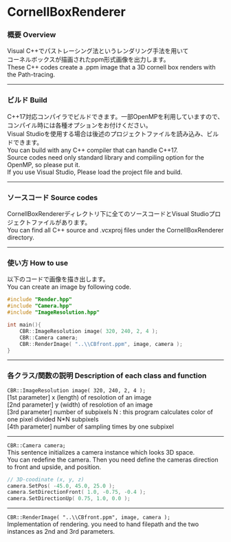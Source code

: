 # CornellBoxRenderer
     
### 概要 Overview
Visual C++でパストレーシング法というレンダリング手法を用いて       
コーネルボックスが描画されたppm形式画像を出力します。     
These C++ codes create a .ppm image that a 3D cornell box renders with the Path-tracing.
*****

### ビルド Build
C++17対応コンパイラでビルドできます。一部OpenMPを利用していますので、コンパイル時には各種オプションをお付けください。    
Visual Studioを使用する場合は後述のプロジェクトファイルを読み込み、ビルドできます。     
You can build with any C++ compiler that can handle C++17.     
Source codes need only standard library and compiling option for the OpenMP, so please put it.     
If you use Visual Studio, Please load the project file and build.     
*****

### ソースコード Source codes
CornellBoxRendererディレクトリ下に全てのソースコードとVisual Studioプロジェクトファイルがあります。     
You can find all C++ source and .vcxproj files under the CornellBoxRenderer directory.     
*****
     
### 使い方 How to use
以下のコードで画像を描き出します。     
You can create an image by following code.
```cpp
#include "Render.hpp"
#include "Camera.hpp"
#include "ImageResolution.hpp"

int main(){
	CBR::ImageResolution image( 320, 240, 2, 4 ); 
	CBR::Camera camera;
	CBR::RenderImage( "..\\CBfront.ppm", image, camera );
}
```     
*****
     
### 各クラス/関数の説明 Description of each class and function
`CBR::ImageResolution image( 320, 240, 2, 4 );`     
[1st parameter] x (length) of resolotion of an image     
[2nd parameter] y (width) of resolotion of an image     
[3rd parameter] number of subpixels N : this program calculates color of one pixel divided N*N subpixels     
[4th parameter] number of sampling times by one subpixel     
*****
`CBR::Camera camera;`     
This sentence initializes a camera instance which looks 3D space.     
You can redefine the camera. Then you need define the cameras direction to front and upside, and position.
```cpp
// 3D-coodinate (x, y, z)
camera.SetPos( -45.0, 45.0, 25.0 );
camera.SetDirectionFront( 1.0, -0.75, -0.4 );
camera.SetDirectionUp( 0.75, 1.0, 0.0 );
```     
*****
`CBR::RenderImage( "..\\CBfront.ppm", image, camera );`     
Implementation of rendering. you need to hand filepath and the two instances as 2nd and 3rd parameters.
